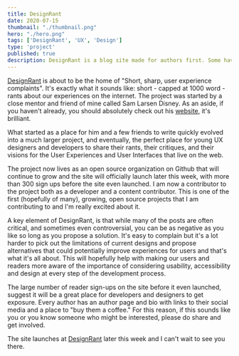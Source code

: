 ```yaml
---
title: DesignRant
date: 2020-07-15
thumbnail: "./thumbnail.png"
hero: "./hero.png"
tags: ['DesignRant', 'UX', 'Design']
type: 'project'
published: true
description: DesignRant is a blog site made for authors first. Some have called it the new home for short, sharp, user experience complaints for developers and designers alike.
---
```


[DesignRant](https://designrant.app) is about to be the home of "Short, sharp, user experience complaints". It's exactly what it sounds like: short - capped at 1000 word - rants about our experiences on the internet. The project was started by a close mentor and friend of mine called Sam Larsen Disney. As an aside, if you haven't already, you should absolutely check out his [website](https://sld.codes), it's brilliant.

What started as a place for him and a few friends to write quickly evolved into a much larger project, and eventually, the perfect place for young UX designers and developers to share their rants, their critiques, and their visions for the User Experiences and User Interfaces that live on the web.

The project now lives as an open source organization on Github that will continue to grow and the site will officially launch later this week, with more than 300 sign ups before the site even launched. I am now a contributor to the project both as a developer and a content contributor. This is one of the first (hopefully of many), growing, open source projects that I am contributing to and I'm really excited about it.

A key element of DesignRant, is that while many of the posts are often critical, and sometimes even controversial, you can be as negative as you like so long as you propose a solution. It's easy to complain but it's a lot harder to pick out the limitations of current designs and propose alternatives that could potentially improve experiences for users and that's what it's all about. This will hopefully help with making our users and readers more aware of the importance of considering usability, accessibility and design at every step of the development process.

The large number of reader sign-ups on the site before it even launched, suggest it will be a great place for developers and designers to get exposure. Every author has an author page and bio with links to their social media and a place to "buy them a coffee." For this reason, if this sounds like you or you know someone who might be interested, please do share and get involved.

The site launches at [DesignRant](https://designrant.app) later this week and I can't wait to see you there.
